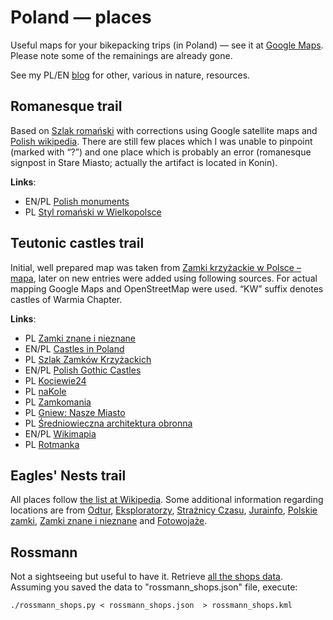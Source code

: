 # Poland — places

Useful maps for your bikepacking trips (in Poland) — see it at
[Google Maps](https://www.google.com/maps/d/edit?mid=1l2Pl5J3VAosJ-ESXrLPnW0w6s7h-yeNe&usp=sharing).
Please note some of the remainings are already gone.

See my PL/EN [blog](https://przypadkopis.wordpress.com/) for other, various in nature, resources.

## Romanesque trail

Based on [Szlak romański](https://turystyczneszlaki.pl/szlak-romanski/) with corrections using Google satellite maps
and [Polish wikipedia](https://pl.wikipedia.org/wiki/Szlak_Roma%C5%84ski_w_Polsce). There are still few places which
I was unable to pinpoint (marked with “?”) and one place which is probably an error (romanesque signpost in Stare Miasto;
actually the artifact is located in Konin).

**Links**:

* EN/PL [Polish monuments](https://zabytek.pl/)
* PL [Styl romański w Wielkopolsce](https://wielkopolskaciekawie.pl/bez-kategorii/styl-romanski-w-wielkopolsce/)

## Teutonic castles trail

Initial, well prepared map was taken from [Zamki krzyżackie w Polsce – mapa](https://discover.pl/mapa-zamkow-krzyzackich-w-polsce/),
later on new entries were added using following sources. For actual mapping Google Maps and OpenStreetMap were used. “KW” suffix denotes castles of Warmia Chapter.

**Links**:

* PL [Zamki znane i nieznane](https://zamkiobronne.pl/)
* EN/PL [Castles in Poland](http://www.polishcastles.eu/)
* PL [Szlak Zamków Krzyżackich](https://kujawsko-pomorskie.travel/pl/content/szlak-zamkow-krzyzackich)
* EN/PL [Polish Gothic Castles](https://zamkigotyckie.org.pl/en)
* PL [Kociewie24](https://kociewie24.eu/)
* PL [naKole](http://www.nakole.net/)
* PL [Zamkomania](https://zamkomania.pl/)
* PL [Gniew: Nasze Miasto](https://gniew.naszemiasto.pl/)
* PL [Średniowieczna architektura obronna](https://zamkidwory.forumoteka.pl/)
* EN/PL [Wikimapia](http://wikimapia.org/)
* PL [Rotmanka](http://zamki.rotmanka.com/)

## Eagles' Nests trail

All places follow [the list at Wikipedia](https://pl.wikipedia.org/wiki/Orle_Gniazda). Some additional information regarding
locations are from [Odtur](https://odtur.pl/atrakcje/gieblo-zamek-w-gieble-nieistniejacy-47573.html),
[Eksploratorzy](https://eksploratorzy.com.pl/viewtopic.php?f=99&t=19155), [Strażnicy Czasu](http://www.straznicyczasu.pl/viewtopic.php?t=2012),
[Jurainfo](https://www.jurainfo.pl/p/1,straznica-obronna-na-kamieniu-mirow-kolo-czestochowy),
[Polskie zamki](https://www.zamki.pl/?idzamku=wiesiolka), [Zamki znane i nieznane](https://zamkiobronne.pl/zamek/brzeznica/)
and [Fotowojaże](https://fotowojaze.pl/zloty-potok/).

## Rossmann

Not a sightseeing but useful to have it. Retrieve [all the shops data](https://www.rossmann.pl/shops/api/shops). Assuming you saved the data to
"rossmann_shops.json" file, execute:

```
./rossmann_shops.py < rossmann_shops.json  > rossmann_shops.kml
```

